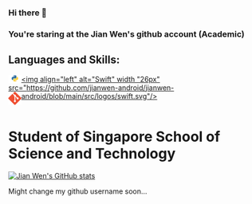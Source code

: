 ### Hi there 👋

### You're staring at the Jian Wen's github account (Academic)

## Languages and Skills:

<a href="https://www.python.org" target="_blank"> <img align="left" alt="Python" width="26px" src="https://github.com/jianwen-android/jianwen-android/blob/main/src/logos/python.png"/> </a>
<a href="https://swift.org" target="_blank"> <img align="left" alt="Swift" width "26px" src="https://github.com/jianwen-android/jianwen-android/blob/main/src/logos/swift.svg"/> <a>
<a href="https://git-scm.com/" target="_blank"> <img align="left" alt="git" width="26px" src="https://github.com/jianwen-android/jianwen-android/blob/main/src/logos/git.png"/> </a>
<br />
<br />

# Student of Singapore School of Science and Technology

[![Jian Wen's GitHub stats](https://github-readme-stats.vercel.app/api?username=jianwen-android&count_private=true&show_icons=true&theme=radical)](https://github.com/anuraghazra/github-readme-stats)

Might change my github username soon...

<!--
**jianwen-android/jianwen-android** is a ✨ _special_ ✨ repository because its `README.md` (this file) appears on your GitHub profile.

Here are some ideas to get you started:

- 🔭 I’m currently working on ...
- 🌱 I’m currently learning ...
- 👯 I’m looking to collaborate on ...
- 🤔 I’m looking for help with ...
- 💬 Ask me about ...
- 📫 How to reach me: ...
- 😄 Pronouns: ...
- ⚡ Fun fact: ...
-->
